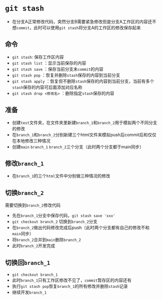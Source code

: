 # `git stash`

* 在分支A正常修改代码，突然分支B需要紧急修改但是分支A工作区的内容还不想`commit`，此时可以使用`git stash`将分支A的工作区的修改保存起来

## 命令
* `git stash`: 保存工作区内容
* `git stash list` ：显示当前保存的内容
* `git stash save` ：保存当前分支未`commit`的内容
* `git stash pop` ：恢复并删除`stash`保存的内容到当前分支
* `git stash apply` ：恢复但不删除`stash`保存的内容到当前分支，当前有多个`stash`保存的内容可后面添加对应名称
* `git stash drop <修改名>` ：删除指定`stash`保存的内容


## 准备
* 创建`test`文件夹，在文件夹里新建`branch_1`和`branch_2`用于模拟两个不同分支的修改
* 在`branch_1`和`branch_2`分别新建三个html文件来模拟push后commit后和仅仅在本地修改三种情况
* 创建`main` `branch_1` `branch_2`三个分支（此时两个分支都于main同步）


## 修改`branch_1`
* 在`branch_1`的三个`html`文件中分别做三种情况的修改

## 切换`branch_2`
需要切换到`branch_2`修改代码
* 先在`branch_1`分支中保存代码，`git stash save 'xxx'`
* `git checkout branch_2` 切换到`branch_2`分支
* 在`branch_2`做出代码修改完成后push（此时两个分支都有自己的修改不和`main`同步）
* 将`branch_2`合并到`main`删除`branch_2`
* 此时`branch_2`开发完成

## 切换回`branch_1`
* `git checkout branch_1`
* 此时`branch_1`只有工作区修改不见了，`commit`暂存区的内容还有
* 执行`git stash pop`恢复`branch_1`的所有修改并删除`stash`记录
* 继续开发`branch_1`